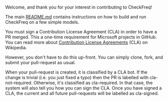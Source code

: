 Welcome, and thank you for your interest in contributing to CheckFreq!

The main [README.md](README.md) contains instructions on how to build and  run CheckFreq on a few simple models.

You must sign a Contribution License Agreement (CLA) in order to have a PR merged. This a one-time requirement for Microsoft projects in GitHub. You can read more about [Contribution License Agreements](https://en.wikipedia.org/wiki/Contributor_License_Agreement) (CLA) on Wikipedia.

However, you don't have to do this up-front. You can simply clone, fork, and submit your pull-request as usual.

When your pull-request is created, it is classified by a CLA bot. If the change is trivial (i.e. you just fixed a typo) then the PR is labelled with cla-not-required. Otherwise, it's classified as cla-required. In that case, the system will also tell you how you can sign the CLA. Once you have signed a CLA, the current and all future pull-requests will be labelled as cla-signed.
